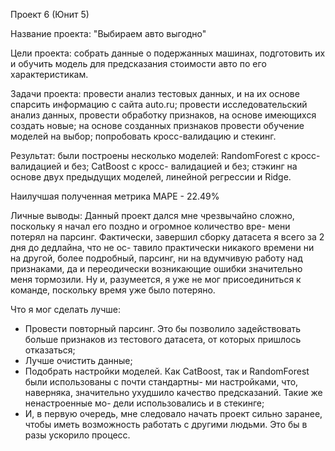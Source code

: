  Проект 6 (Юнит 5)

  Название проекта: "Выбираем авто выгодно"

  Цели проекта: собрать данные о подержанных машинах, подготовить их и обучить модель для предсказания
стоимости авто по его характеристикам.

  Задачи проекта: провести анализ тестовых данных, и на их основе спарсить информацию с сайта auto.ru;
провести исследовательский анализ данных, провести обработку признаков, на основе имеющихся создать новые;
на основе созданных признаков провести обучение моделей на выбор; попробовать кросс-валидацию и стекинг.

  Результат: были построены несколько моделей: RandomForest c кросс-валидацией и без; CatBoost с кросс-
валидацией и без; стэкинг на основе двух предыдущих моделей, линейной регрессии и Ridge.

 Наилучшая полученная метрика MAPE - 22.49%
 
  Личные выводы:
  Данный проект дался мне чрезвычайно сложно, поскольку я начал его поздно и огромное количество вре-
мени потерял на парсинг. Фактически, завершил сборку датасета я всего за 2 дня до дедлайна, что не ос-
тавило практически никакого времени ни на другой, более подробный, парсинг, ни на вдумчивую работу над
признаками, да и переодически возникающие ошибки значительно меня тормозили. Ну и, разумеется, я уже не мог присоединиться к команде, поскольку время уже было потеряно. 
  
  Что я мог сделать лучше:
  - Провести повторный парсинг. Это бы позволило задействовать больше признаков из тестового датасета,
  от которых пришлось отказаться;
  - Лучше очистить данные;
  - Подобрать настройки моделей. Как CatBoost, так и RandomForest были использованы с почти стандартны-
  ми настройками, что, наверняка, значительно ухудшило качество предсказаний. Такие же ненастроенные мо-
  дели использовались и в стекинге;
  - И, в первую очередь, мне следовало начать проект сильно заранее, чтобы иметь возможность работать
  с другими людьми. Это бы в разы ускорило процесс.
